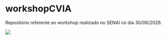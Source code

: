 # workshopCVIA
Repositório referente ao workshop realizado no SENAI no dia 30/06/2026.

![]([URL_da_Imagem](https://github.com/wandersonrainer/workshopCVIA/blob/main/fig07.png))
